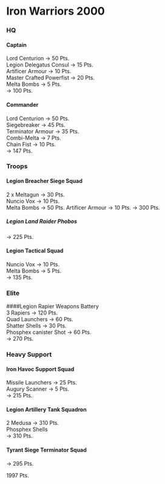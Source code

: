 # Iron Warriors 2000

### HQ  
#### Captain  
Lord Centurion -> 50 Pts.  
Legion Delegatus Consul -> 15 Pts.  
Artificer Armour -> 10 Pts.  
Master Crafted Powerfist -> 20 Pts.  
Melta Bombs -> 5 Pts.  
-> 100 Pts.  

#### Commander  
Lord Centurion -> 50 Pts.  
Siegebreaker -> 45 Pts.  
Terminator Armour -> 35 Pts.  
Combi-Melta -> 7 Pts.  
Chain Fist -> 10 Pts.  
-> 147 Pts.  

### Troops  
#### Legion Breacher Siege Squad  
2 x Meltagun -> 30 Pts.  
Nuncio Vox -> 10 Pts.  
Melta Bombs -> 50 Pts. 
Artificer Armour -> 10 Pts.
-> 300 Pts.  

##### Legion Land Raider Phobos  
-> 225 Pts.  

#### Legion Tactical Squad  
Nuncio Vox -> 10 Pts.  
Melta Bombs -> 5 Pts.  
-> 135 Pts.  

### Elite  
####Legion Rapier Weapons Battery  
3 Rapiers -> 120 Pts.  
Quad Launchers -> 60 Pts.  
Shatter Shells -> 30 Pts.  
Phosphex canister Shot -> 60 Pts.  
-> 270 Pts.  

### Heavy Support  
#### Iron Havoc Support Squad  
Missile Launchers -> 25 Pts.  
Augury Scanner -> 5 Pts.  
-> 215 Pts.  

#### Legion Artillery Tank Squadron  
2 Medusa -> 310 Pts.  
Phosphex Shells  
-> 310 Pts.  

#### Tyrant Siege Terminator Squad  
-> 295 Pts.

1997 Pts.
